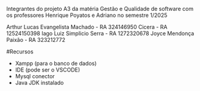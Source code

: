 Integrantes do projeto A3 da matéria Gestão e Qualidade de software com os professores Henrique Poyatos e Adriano no semestre 1/2025

Arthur Lucas Evangelista Machado - RA 324146950
Cicera - RA 12524150398
Iago Luiz Simplicio Serra - RA 1272320678
Joyce Mendonça Paixão - RA 323212772

#Recursos
- Xampp (para o banco de dados)
- IDE (pode ser o VSCODE)
- Mysql conector
- Java JDK instalado
